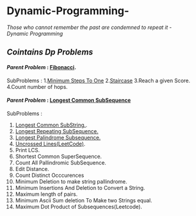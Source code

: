 # Dynamic-Programming-
*Those who cannot remember the past are condemned to repeat it* - *Dynamic Programming*
## *Cointains Dp Problems*
#### *Parent Problem* : [Fibonacci](https://github.com/sahilshirodkar1630/Dynamic-Programming-/blob/main/Dynamic%20Programming/src/DP/Fibonacci.java).
SubProblems :
1.[Minimum Steps To One](https://github.com/sahilshirodkar1630/Dynamic-Programming-/blob/main/Dynamic%20Programming/src/DP/MinimumStepsToOne.java)
2.[Staircase](https://github.com/sahilshirodkar1630/Dynamic-Programming-/blob/main/Dynamic%20Programming/src/DP/StairCase.java)
3.Reach a given Score.
4.Count number of hops.

#### *Parent Problem* : [Longest Common SubSequence](https://github.com/sahilshirodkar1630/Dynamic-Programming-/blob/main/Dynamic%20Programming/src/DP/LongestCommonSubsequence.java)
SubProblems :

1. [Longest Common SubString.](https://github.com/sahilshirodkar1630/Dynamic-Programming-/blob/main/Dynamic%20Programming/src/DP/LongestCommonSubstring.java).
2. [Longest Repeating SubSequence.](https://github.com/sahilshirodkar1630/Dynamic-Programming-/blob/main/Dynamic%20Programming/src/DP/LongestRepeatingSubsequence.java)
3. [Longest Palindrome Subsequence.](https://github.com/sahilshirodkar1630/Dynamic-Programming-/blob/main/Dynamic%20Programming/src/DP/LongestPalindromeSubsequence.java)
4. [Uncrossed Lines(LeetCode)](https://github.com/sahilshirodkar1630/Dynamic-Programming-/blob/main/Dynamic%20Programming/src/DP/UncrossedLines_1035.java).
5. Print LCS.
6. Shortest Common SuperSequence.
7. Count All Pallindromic SubSequence.
8. Edit Distance.
9. Count Distinct Occcurences
10. Minimum Deletion to make string pallindrome.
11. Minimum Insertions And Deletion to Convert a String.
12. Maximum length of pairs.
13. Minimum Ascii Sum deletion To Make two Strings equal.
14. Maximum Dot Product of Subsequences(Leetcode).


